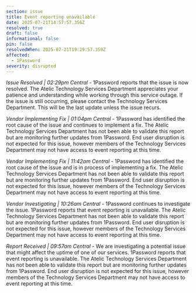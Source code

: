 ```yaml
---
section: issue
title: Event reporting unavailable
date: 2025-07-21T14:57:57.356Z
resolved: true
draft: false
informational: false
pin: false
resolvedWhen: 2025-07-21T19:29:57.359Z
affected:
  - 1Password
severity: disrupted
---
```

*Issue Resolved | 02:29pm Central* - 1Password reports that the issue is now resolved. The Atelic Technology Services Department appreciates your patience and understanding while working through this service outage. If the issue is still occurring, please contact the Technology Services Department. This will be the last update unless the issue recurs.

*Vendor Implementing Fix | 01:04pm Central* - 1Password has identified the root cause of the issue and continues to implement a fix. The Atelic Technology Services Department has not been able to validate this report but are monitoring further updates from 1Password. End user disruption is not expected for this issue, however members of the Technology Services Department may not have access to event reporting at this time.

*Vendor Implementing Fix | 11:42am Central* - 1Password has identified the root cause of the issue and is in process of implementing a fix. The Atelic Technology Services Department has not been able to validate this report but are monitoring further updates from 1Password. End user disruption is not expected for this issue, however members of the Technology Services Department may not have access to event reporting at this time.

*Vendor Investigating | 10:26am Central* - 1Password continues to investigate the issue. 1Password reports that event reporting is unavailable. The Atelic Technology Services Department has not been able to validate this report but are monitoring further updates from 1Password. End user disruption is not expected for this issue, however members of the Technology Services Department may not have access to event reporting at this time.

*Report Received | 09:57am Central* - We are investigating a potential issue that might affect the uptime of one of our services. 1Password reports that event reporting is unavailable. The Atelic Technology Services Department has not been able to validate this report but are monitoring further updates from 1Password. End user disruption is not expected for this issue, however members of the Technology Services Department may not have access to event reporting at this time.